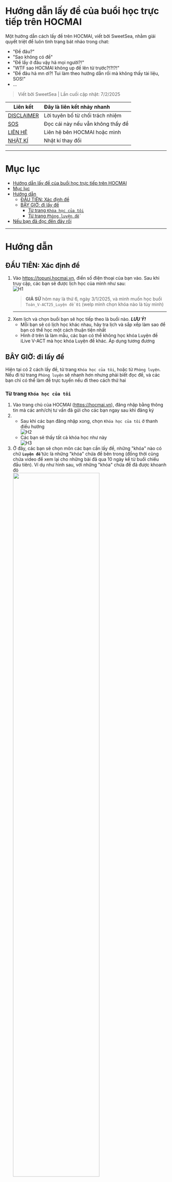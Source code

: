 # Hướng dẫn lấy đề của buổi học trực tiếp trên HOCMAI
Một hướng dẫn cách lấy đề trên HOCMAI, viết bởi SweetSea, nhằm giải quyết triệt để luôn tình trạng bát nháo trong chat:
  - "Đề đâu?"
  - "Sao không có đề"
  - "Đề lấy ở đâu vậy hả mọi người?!"
  - "WTF sao HOCMAI không up đề lên từ trước?!?!?!"
  - "Đề đâu hả mn ơi?! Tui làm theo hướng dẫn rồi mà không thấy tài liệu, SOS!"
  - ...

> Viết bởi SweetSea | Lần cuối cập nhật: 7/2/2025

| Liên kết                    | Đây là liên kết nhảy nhanh        |
| --------------------------- | :-------------------------------- |
| [DISCLAIMER](DISCLAIMER.md) | Lời tuyên bố từ chối trách nhiệm  |
| [SOS](SOS.md)               | Đọc cái này nếu vẫn không thấy đề |
| [LIÊN HỆ](CONTACT.md)       | Liên hệ bên HOCMAI hoặc mình      |
| [NHẬT KÍ](CHANGELOG)        | Nhật kí thay đổi                  |

---

# Mục lục
- [Hướng dẫn lấy đề của buổi học trực tiếp trên HOCMAI](#hướng-dẫn-lấy-đề-của-buổi-học-trực-tiếp-trên-hocmai)
- [Mục lục](#mục-lục)
- [Hướng dẫn](#hướng-dẫn)
  - [ĐẦU TIÊN: Xác định đề](#đầu-tiên-xác-định-đề)
  - [BÂY GIỜ: đi lấy đề](#bây-giờ-đi-lấy-đề)
    - [Từ trang `Khóa học của tôi`](#từ-trang-khóa-học-của-tôi)
    - [Từ trang `Phòng luyện đề`](#từ-trang-phòng-luyện-đề)
- [Nếu bạn đã đọc đến đây rồi](#nếu-bạn-đã-đọc-đến-đây-rồi)

---

# Hướng dẫn
## ĐẦU TIÊN: Xác định đề
1. Vào https://topuni.hocmai.vn, điền số điện thoại của bạn vào. Sau khi truy cập, các bạn sẽ được lịch học của mình như sau: \
    ![H1](images/H1.png)
    > **GIẢ SỬ** hôm nay là thứ 6, ngày 3/1/2025, và mình muốn học buổi `Toán_V-ACT25_Luyện đề 01` (welp mình chọn khóa nào là tùy mình)
    ---
2. Xem lịch và chọn buổi bạn sẽ học tiếp theo là buổi nào. ***LƯU Ý!***
      - Mỗi bạn sẽ có lịch học khác nhau, hãy tra lịch và sắp xếp làm sao để bạn có thể học một cách thuận tiện nhất
      - Hình ở trên là làm mẫu, các bạn có thể không học khóa Luyện đề iLive V-ACT mà học khóa Luyện đề khác. Áp dụng tương đương

## BÂY GIỜ: đi lấy đề
Hiện tại có 2 cách lấy đề, từ trang `Khóa học của tôi`, hoặc từ `Phòng luyện`. Nếu đi từ trang `Phòng luyện` sẽ nhanh hơn nhưng phải biết đọc đề, và các bạn chỉ có thể làm đề trực tuyến nếu đi theo cách thứ hai

### Từ trang `Khóa học của tôi`
1. Vào trang chủ của HOCMAI (https://hocmai.vn), đăng nhập bằng thông tin mà các anh/chị tư vấn đã gửi cho các bạn ngay sau khi đăng ký
2.  - Sau khi các bạn đăng nhập xong, chọn `Khóa học của tôi` ở thanh điều hướng \
    ![H2](images/H2.png)
    - Các bạn sẽ thấy tất cả khóa học như này \
    ![H3](images/H3.png)
3. Ở đây, các bạn sẽ chọn môn các bạn cần lấy đề, những "khóa" nào có chữ **`Luyện đề`** tức là những "khóa" chứa đề bên trong (đồng thời cũng chứa video để xem lại cho những bài đã qua 10 ngày kể từ buổi chiếu đầu tiên). Ví dụ như hình sau, với những "khóa" chứa đề đã được khoanh đỏ \
    <img src="images/H4.png" width=75%> \
    Như ví dụ ở trên, mình sẽ chọn khóa thứ 3 từ trên xuống dưới
4.  - Ở thời điểm này, các bạn sẽ nhìn thấy trang như này \
    ![H5](images/H5.png)
    - Tuy nhiên, với một số bạn, nhất là những bạn học buổi đầu, các bạn sẽ gặp trang này: \
    ![H6](images/H6.png)
    - Các bạn hãy nhấn vào nút `Đề cương khóa học`, là nút thứ 2 trong 4 nút ở phía bên dưới dòng chữ `Vui lòng không chia sẻ tài khoản cho người khác. Tài khoản vi phạm sẽ bị khóa vĩnh viễn.` Nếu làm đúng, trình duyệt sẽ tự trượt trang tới đây: \
    ![H7](images/H7.png)
    - Từ đoạn này các bạn có thể bỏ qua 4 mục đầu tiên (có thể thôi nhá, nếu muốn thì cứ xem). Phần đó là hướng dẫn và các liên kết quan trọng mà HOCMAI gửi các bạn.
    - Sau khi trượt xuống, các bạn sẽ có thể tìm thấy bài mình cần lấy. Như ví dụ mình đang đặt: \
    ![H8](images/H8.png)
5.  - Chọn bài mà các bạn vừa tìm thấy ở bước vừa rồi. Các bạn sẽ thấy trang sau, vùng mình bôi đỏ chính là nơi lấy tài liệu về: \
    ![H9](images/H9.png)
    - Thường sẽ có 3 liên kết:
      | Tên link                                          | File?                                         |
      | ------------------------------------------------- | --------------------------------------------- |
      | 1. Tài liệu trước live<br>Nhiệm vụ trước buổi học | Đề live, đề mà thầy cô sẽ sửa trong buổi live |
      | 2. Tài liệu sau live<br>Nhiệm vụ sau buổi học     | Đề luyện, tất nhiên là tự luyện sau buổi live |
      | 3. Tài liệu live<br>Tài liệu bài giảng            | Đề live nhưng dạng file PDF, để in trực tiếp  |
    - ***LƯU Ý!***:
      - Một số môn có thể có 2 hoặc 3 liên kết, và các liên kết này có thể có tên khác; các bạn có thể dựa vào tên để phán đoán xem link đó sẽ đưa bạn tới tài liệu nào
      - Liên kết 1 và 2 LUÔN ***chuyển hướng các bạn vào phòng luyện của HOCMAI***.
        - Nếu các bạn bị yêu cầu hỏi đăng nhập tài khoản, cứ chọn `Đăng nhập`, phòng luyện sẽ dùng tài khoản từ hệ thống HOCMAI chính (https://hocmai.vn) để đăng nhập.
        - Sau khi đăng nhập xong, nếu các bạn bị chuyển hướng lại về trang chủ của phòng luyện thì hãy vào lại liên kết từ đầu Bước 7.
      - Nếu lỗi đề (file không tồn tại, sai đề, ...), hãy báo lại bên CSKH của HOCMAI.

### Từ trang `Phòng luyện đề`
1. Vào trang https://phongluyen.hocmai.vn, đăng nhập vào Phòng luyện (nếu cần)
2.  - Chọn `Phòng luyện đề` rồi chọn bộ đề <br> ![image](2nd/H1.png)
    - Sau khi chọn khóa xong, các bạn sẽ thấy màn hình này <br> ![image](2nd/H2.png)
    - ***LƯU Ý***
      - Phụ thuộc vào tính chất từng khóa mà bạn chọn, các bạn có thể chỉ có đề ở mục `Luyện đề thi` hoặc `Luyện kỹ năng`
      - `Luyện đề thi` như tên gọi là luyện cả đề
      - `Luyện kỹ năng` chỉ có luyện một phần đề để luyện kỹ năng thôi, thường chứa cả đề live và đề luyện sau live
3. Tìm và chọn đề các bạn cần làm thôi. Sau khi chọn xong, một trang khác sẽ hiện ra, các bạn làm theo hướng dẫn và làm bài thôi

---

# Nếu bạn đã đọc đến đây rồi
Vài thứ linh tinh các bạn có thể cũng nên biết:
- Hãy lưu lại link này để bạn có thể share cho những đứa mù mờ cách lấy tài liệu live
- Hướng dẫn này có thể áp dụng cho những bạn nào cần tìm lại file live ***(luôn nhớ, bạn chỉ có thể xem file record của HOCMAI sau 7 ngày tính từ lần live đầu tiên)***, các bạn chỉ cần làm tới bước 6 của hướng dẫn này là hoàn thành.
- Hướng dẫn này cũng có thể áp dụng tương tự với các khóa iLive, và các khóa luyện đề khác trên HOCMAI
- Ở mỗi buổi live, các bạn cũng có thể thấy link đề tương ứng với mỗi buổi live
  > P/s: mình có ghi nhận là có vài trường hợp link ở dưới buổi live bị sai, cứ vào khóa iLive lấy file cho chắc ăn
- Các bạn được quyền phân phối lại hướng dẫn này. Tuy nhiên:
  - Nếu có chỉnh sửa, các bạn **BẮT BUỘC** phải thay thông tin liên hệ của mình bằng thông tin liên hệ của các bạn.
  - Nghiêm cấm hành vi mạo danh tác giả ban đầu.
  - Các bạn có thể lựa chọn có hay không việc ghi công tác giả ban đầu, nhưng mình khuyến khích các bạn ghi nếu có thể
  - Mình không để giấy phép vì không muốn gây khó dễ cho các bạn khi chỉnh sửa hướng dẫn này, nhưng làm ơn, hãy là một người có đạo đức và hành động có suy nghĩ.
- Hiện tại mình chấp nhận Pull Request, khuyến khích các bạn trong tương lai nếu rành cách sử dụng trang web HOCMAI thì hãy gửi mình file update
- Mọi câu hỏi về hướng dẫn này, hãy nhắn tin riêng cho mình, thông tin để ở bên dưới
- Và cuối cùng, các kênh CSKH của HOCMAI không phải chỉ để cho chơi. Những thắc mắc ngoài phạm vi của hướng dẫn này mình không trả lời, các bạn hãy mạnh dạn gửi câu hỏi của mình về bộ phận CSKH của HOCMAI.